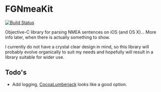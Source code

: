 FGNmeaKit
=========
[![Build Status](https://travis-ci.org/fguchelaar/FGNmeaKit.svg)](https://travis-ci.org/fguchelaar/FGNmeaKit)

Objective-C library for parsing NMEA sentences on iOS (and OS X)... More info later, when there is actually something to show.

I currently do not have a crystal clear design in mind, so this library will probably evolve organically to suit my
needs and hopefully will result in a library suitable for wider use.

## Todo's
* Add logging, [CocoaLumberjack](https://github.com/CocoaLumberjack/CocoaLumberjack) looks like a good option.